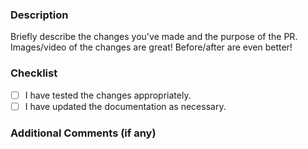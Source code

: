 ### Description

Briefly describe the changes you've made and the purpose of the PR. Images/video of the changes are great! Before/after are even better!

### Checklist
- [ ] I have tested the changes appropriately.
- [ ] I have updated the documentation as necessary.

### Additional Comments (if any)
